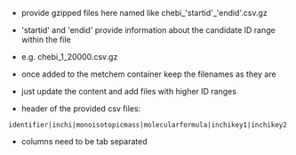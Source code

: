 - provide gzipped files here named like chebi_'startid'_'endid'.csv.gz
- 'startid' and 'endid' provide information about the candidate ID range within the file
- e.g. chebi_1_20000.csv.gz
- once added to the metchem container keep the filenames as they are
- just update the content and add files with higher ID ranges

- header of the provided csv files:
```
identifier|inchi|monoisotopicmass|molecularformula|inchikey1|inchikey2|inchikey3|smiles|name|definition
```
- columns need to be tab separated
